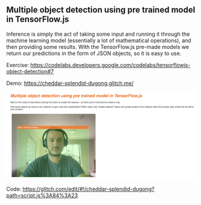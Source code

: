 ## Multiple object detection using pre trained model in TensorFlow.js

Inference is simply the act of taking some input and running it through the machine learning model
(essentially a lot of mathematical operations), and then providing some results. With the TensorFlow.js
pre-made models we return our predictions in the form of JSON objects, so it is easy to use.

Exercise: https://codelabs.developers.google.com/codelabs/tensorflowjs-object-detection#7

Demo: https://cheddar-splendid-dugong.glitch.me/

![Alt text](image.png)

Code: https://glitch.com/edit/#!/cheddar-splendid-dugong?path=script.js%3A84%3A23
